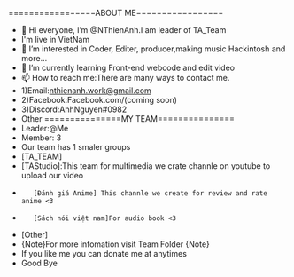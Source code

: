 =================ABOUT ME=================
- 👋 Hi everyone, I’m @NThienAnh.I am leader of TA_Team 
- I'm live in VietNam 
- 👀 I’m interested in Coder, Editer, producer,making music Hackintosh and more...
- 🌱 I’m currently learning Front-end webcode and edit video
- 📫 How to reach me:There are many ways to contact me.
- 1)Email:nthienanh.work@gmail.com
- 2)Facebook:Facebook.com/(coming soon)
- 3)Discord:AnhNguyen#0982
- Other 
===============MY TEAM===============
- Leader:@Me
- Member: 3
- Our team has 1 smaler groups
- [TA_TEAM]
-    [TAStudio]:This team for multimedia we crate channle on youtube to upload our video
-        [Đánh giá Anime] This channle we create for review and rate anime <3
-        [Sách nói việt nam]For audio book <3
-    [Other]
- {Note}For more infomation visit Team Folder {Note}
- If you like me you can donate me at anytimes
- Good Bye

<!---
NThienAnh/NThienAnh is a ✨ special ✨ repository because its `README.md` (this file) appears on your GitHub profile.
You can click the Preview link to take a look at your changes.
--->
